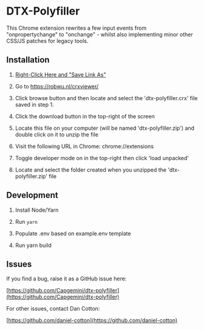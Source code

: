 # DTX-Polyfiller

This Chrome extension rewrites a few input events from "onpropertychange" to "onchange" - 
whilst also implementing minor other CSS/JS patches for legacy tools.

## Installation


1) [Right-Click Here and "Save Link As"](https://capgemini.github.io/dtx-polyfiller/dtx-polyfiller.crx)

2) Go to https://robwu.nl/crxviewer/

3) Click browse button and then locate and select the 'dtx-polyfiller.crx' file saved in step 1.

4) Click the download button in the top-right of the screen

5) Locate this file on your computer (will be named 'dtx-polyfiller.zip') and double click on it to unzip the file

6) Visit the following URL in Chrome: chrome://extensions

7) Toggle developer mode on in the top-right then click 'load unpacked'

8) Locate and select the folder created when you unzipped the 'dtx-polyfiller.zip' file

## Development


1) Install Node/Yarn

2) Run `yarn`

3) Populate .env based on example.env template

4) Run yarn build


## Issues

If you find a bug, raise it as a GitHub issue here:

[https://github.com/Capgemini/dtx-polyfiller](https://github.com/Capgemini/dtx-polyfiller)


For other issues, contact Dan Cotton:

[https://github.com/daniel-cotton](https://github.com/daniel-cotton)
